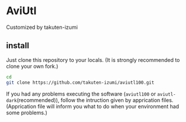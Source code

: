 # AviUtl
Customized by takuten-izumi

## install
Just clone this repository to your locals.
(It is strongly recommended to clone your own fork.)

```bash
cd
git clone https://github.com/takuten-izumi/aviutl100.git
```

If you had any problems executing the software (`aviutl100` or `aviutl-dark`(recommended)), follow the intruction given by apprication files.
(Apprication file will inform you what to do when your environment had some problems.)
